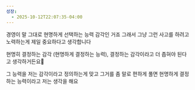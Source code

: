 ```yaml
---
성장:
  - 2025-10-12T22:07:35-04:00
---
```


경영이 말 그대로 현명하게 선택하는 능력 감각인 거죠 그래서 그냥 그런 사고를 하려고 노력하는게 제일 중요하다고 생각합니다

현명히 결정하는 감각 (현명하게 결정하는 능력), 결정하는 감각이라고 더 좁혀야 된다고 생각하거든요

그 능력을 저는 감각이라고 정의하는게 맞고 그거를 좀 말로 편하게 풀면 현명하게 결정하는 능력이라고 저는 생각을 해요 